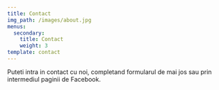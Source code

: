 ```yaml
---
title: Contact
img_path: /images/about.jpg
menus:
  secondary:
    title: Contact
    weight: 3
template: contact
---
```

Puteti intra in contact cu noi, completand formularul de mai jos sau prin intermediul paginii de Facebook.
